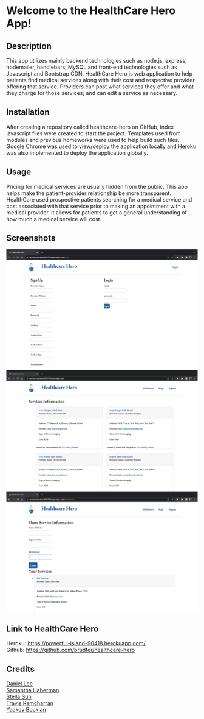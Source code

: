 # Welcome to the HealthCare Hero App!

## Description
This app utilizes mainly backend technologies such as node.js, express, nodemailer, handlebars, MySQL and front-end technologies such as Javascript and Bootstrap CDN. HealthCare Hero is web application to help patients find medical services along with their cost and respective provider offering that service. Providers can post what services they offer and what they charge for those services; and can edit a service as necessary.

## Installation
After creating a repository called healthcare-hero on GitHub, index javascript files were created to start the project. Templates used from modules and previous homeworks were used to help build such files. Google Chrome was used to view/deploy the application locally and Heroku was also implemented to deploy the application globally.

## Usage
Pricing for medical services are usually hidden from the public. This app helps make the patient-provider relationship be more transparent. HealthCare used prospective patients searching for a medical service and cost associated with that service prior to making an appointment with a medical provider. It allows for patients to get a general understanding of how much a medical service will cost.

## Screenshots

![alt text](./screenshots/LoginPage.png)
![alt text](./screenshots/homepage.png)
![alt text](./screenshots/create%20service.png)



## Link to HealthCare Hero
Heroku: https://powerful-island-90418.herokuapp.com/
<br />
Github: https://github.com/brudter/healthcare-hero

## Credits
[Daniel Lee](https://github.com/randiferous)
<br /> [Samantha Haberman](https://github.com/Samantha-Ruth)
<br /> [Stella Sun](https://github.com/Shuyu-Sun)
<br /> [Travis Ramcharran](https://github.com/travisramcharran)
<br /> [Yaakov Bockian](https://github.com/brudter)
